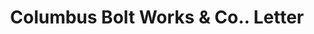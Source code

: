 ---
doi: 10.7916/D8S19DKH
date_other: '1916'
date_other_textual: '1916'
form: correspondence
genre:
- Letters (correspondence)
name:
- Columbus Bolt Works & Co.
object_in_context_url: https://biggert.cul.columbia.edu/items/view/ave_biggert_01296
subject_hierarchical_geographic:
- Columbus, Ohio, United States
subject_name:
- Columbus Bolt Works & Co.
title: Columbus Bolt Works & Co.. Letter
sort_title: Columbus Bolt Works & Co.. Letter
call_number: ave_biggert_01296
coordinates:
- 39.983333333333334,-82.98333333333333
pid: ave_biggert_01296
identifiers: ave_biggert_01296
thumbnail: https://derivativo-3.library.columbia.edu/iiif/2/ldpd:343156/full/!256,256/0/native.jpg
permalink: "/items/ave_biggert_01296/"
layout: iiif-image-page
---